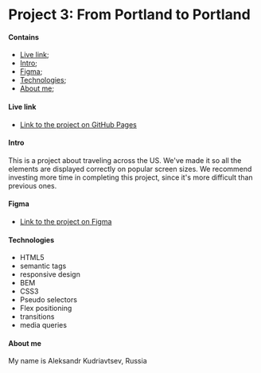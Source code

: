 # Project 3: From Portland to Portland

#### Contains

- [Live link](#live-link);
- [Intro](#Intro);
- [Figma](#Figma);
- [Technologies](#Technologies);
- [About me](#about-me);

#### Live link

* [Link to the project on GitHub Pages](https://https://aklight.github.io/web_project_3/index.html)

#### Intro

This is a project about traveling across the US. We've made it so all the elements are displayed correctly on popular screen sizes. We recommend investing more time in completing this project, since it's more difficult than previous ones.

#### Figma

* [Link to the project on Figma](https://www.figma.com/file/xM9rNsdK4iNcFJmDZho3Aw/Sprint-3%3A-From-Portland-to-Portland-%2F-desktop-%2B-mobile?node-id=500%3A0)

#### Technologies

- HTML5
 - semantic tags
 - responsive design
- BEM
- CSS3
 - Pseudo selectors
 - Flex positioning
 - transitions
 - media queries


#### About me

My name is Aleksandr Kudriavtsev, Russia
